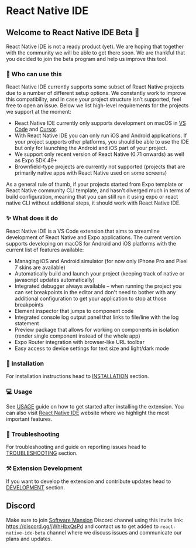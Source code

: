 # React Native IDE

## Welcome to React Native IDE Beta 🎉

React Native IDE is not a ready product (yet).
We are hoping that together with the community we will be able to get there soon.
We are thankful that you decided to join the beta program and help us improve this tool.

### 🚧 Who can use this

React Native IDE currently supports some subset of React Native projects due to a number of different setup options.
We constantly work to improve this compatibility, and in case your project structure isn’t supported, feel free to open an issue.
Below we list high-level requirements for the projects we support at the moment:

- React Native IDE currently only supports development on macOS in [VS Code](https://code.visualstudio.com/) and [Cursor](https://cursor.sh/).
- With React Native IDE you can only run iOS and Android applications. If your project supports other platforms, you should be able to use the IDE but only for launching the Android and iOS part of your project.
- We support only recent version of React Native (0.71 onwards) as well as Expo SDK 49+
- Brownfield-type projects are currently not supported (projects that are primarily native apps with React Native used on some screens)

As a general rule of thumb, if your projects started from Expo template or React Native community CLI template, and hasn’t diverged much in terms of build configuration, meaning that you can still run it using expo or react native CLI without additional steps, it should work with React Native IDE.

### ✨ What does it do

React Native IDE is a VS Code extension that aims to streamline development of React Native and Expo applications.
The current version supports developing on macOS for Android and iOS platforms with the current list of features available:

- Managing iOS and Android simulator (for now only iPhone Pro and Pixel 7 skins are available)
- Automatically build and launch your project (keeping track of native or javascript updates automatically)
- Integrated debugger always available – when running the project you can set breakpoints in the editor and don't need to bother with any additional configuration to get your application to stop at those breakpoints
- Element inspector that jumps to component code
- Integrated console log output panel that links to file/line with the log statement
- Preview package that allows for working on components in isolation (render single component instead of the whole app)
- Expo Router integration with browser-like URL toolbar
- Easy access to device settings for text size and light/dark mode

### 💽 Installation

For installation instructions head to [INSTALLATION](https://ide.swmansion.com/docs/installation) section.

### 💻 Usage

See [USAGE](https://ide.swmansion.com/docs/usage) guide on how to get started after installing the extension. You can also visit [React Native IDE](https://ide.swmansion.com) website where we highlight the most important features.

### 🐛 Troubleshooting

For troubleshooting and guide on reporting issues head to [TROUBLESHOOTING](https://ide.swmansion.com/docs/troubleshooting) section.

### ⚒️ Extension Development

If you want to develop the extension and contribute updates head to [DEVELOPMENT](https://ide.swmansion.com/docs/development) section.

## Discord

Make sure to join [Software Mansion](https://swmansion.com) Discord channel using this invite link: https://discord.gg/jWhHbxQsPd and contact us to get added to `react-native-ide-beta` channel where we discuss issues and communicate our plans and updates.
